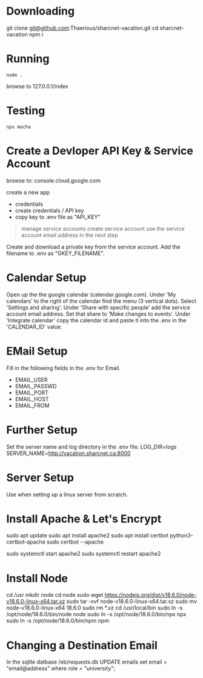 Downloading
===========
git clone git@github.com:Thaerious/sharcnet-vacation.git
cd sharcnet-vacation
npm i

Running
=======
    node .
browse to 127.0.0.1/index

Testing
=======
    npx mocha

Create a Devloper API Key & Service Account
===========================================
browse to: console.cloud.google.com

create a new app

* credentials
* create credentials / API key
* copy key to .env file as "API_KEY"

> manage service accounts
> create service account
use the service account email address in the next step

Create and download a private key from the service account.
Add the filename to .env as "GKEY_FILENAME".

Calendar Setup
==============

Open up the the google calendar (calendar.google.com).
Under 'My calendars' to the right of the calendar find the menu (3 vertical dots).
Select 'Settings and sharing'.
Under 'Share with specific people' add the service account email address.
Set that share to 'Make changes to events'.
Under 'Integrate calendar' copy the calendar id and paste it into the .env in the 'CALENDAR_ID' value.

EMail Setup
===========
Fill in the following fields in the .env for Email.
- EMAIL_USER
- EMAIL_PASSWD
- EMAIL_PORT
- EMAIL_HOST
- EMAIL_FROM

Further Setup
=============
Set the server name and log directory in the .env file.
LOG_DIR=logs
SERVER_NAME=http://vacation.sharcnet.ca:8000

Server Setup
============
Use when setting up a linux server from scratch.

Install Apache & Let's Encrypt
==============================
sudo apt update
sudo apt install apache2
sudo apt install certbot python3-certbot-apache
sudo certbot --apache

sudo systemctl start apache2
sudo systemctl restart apache2 

Install Node
============
cd /usr
mkdir node
cd node
sudo wget https://nodejs.org/dist/v18.6.0/node-v18.6.0-linux-x64.tar.xz
sudo tar -xvf node-v18.6.0-linux-x64.tar.xz
sudo mv node-v18.6.0-linux-x64 18.6.0
sudo rm *.xz
cd /usr/local/bin
sudo ln -s /opt/node/18.6.0/bin/node node
sudo ln -s /opt/node/18.6.0/bin/npx npx
sudo ln -s /opt/node/18.6.0/bin/npm npm

Changing a Destination Email
============================
In the sqlite datbase /eb/requests.db
UPDATE emails set email = "email@address" where role = "university";